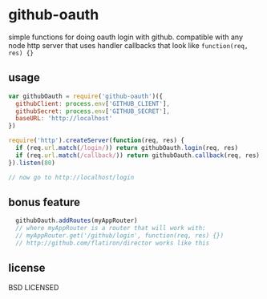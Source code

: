 # github-oauth

simple functions for doing oauth login with github. compatible with any node http server that uses handler callbacks that look like `function(req, res) {}`

## usage

```javascript
var githubOauth = require('github-oauth')({
  githubClient: process.env['GITHUB_CLIENT'],
  githubSecret: process.env['GITHUB_SECRET'],
  baseURL: 'http://localhost'
})

require('http').createServer(function(req, res) {
  if (req.url.match(/login/)) return githubOauth.login(req, res)
  if (req.url.match(/callback/)) return githubOauth.callback(req, res)
}).listen(80)

// now go to http://localhost/login
```

## bonus feature

```javascript
  githubOauth.addRoutes(myAppRouter)
  // where myAppRouter is a router that will work with:
  // myAppRouter.get('/github/login', function(req, res) {})
  // http://github.com/flatiron/director works like this
```
## license

BSD LICENSED